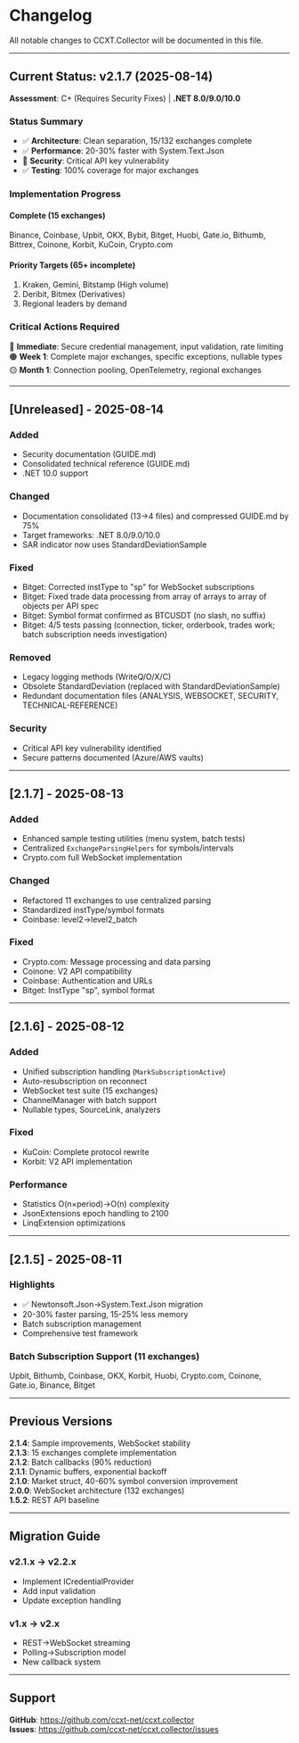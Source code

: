 # Changelog

All notable changes to CCXT.Collector will be documented in this file.

---

## Current Status: v2.1.7 (2025-08-14)

**Assessment**: C+ (Requires Security Fixes) | **.NET 8.0/9.0/10.0**

### Status Summary
- ✅ **Architecture**: Clean separation, 15/132 exchanges complete
- ✅ **Performance**: 20-30% faster with System.Text.Json  
- 🔴 **Security**: Critical API key vulnerability
- ✅ **Testing**: 100% coverage for major exchanges

### Implementation Progress

#### Complete (15 exchanges)
Binance, Coinbase, Upbit, OKX, Bybit, Bitget, Huobi, Gate.io, Bithumb, Bittrex, Coinone, Korbit, KuCoin, Crypto.com

#### Priority Targets (65+ incomplete)
1. Kraken, Gemini, Bitstamp (High volume)
2. Deribit, Bitmex (Derivatives)
3. Regional leaders by demand

### Critical Actions Required
🔴 **Immediate**: Secure credential management, input validation, rate limiting  
🟠 **Week 1**: Complete major exchanges, specific exceptions, nullable types  
🟡 **Month 1**: Connection pooling, OpenTelemetry, regional exchanges

---

## [Unreleased] - 2025-08-14

### Added
- Security documentation (GUIDE.md)
- Consolidated technical reference (GUIDE.md)
- .NET 10.0 support

### Changed
- Documentation consolidated (13→4 files) and compressed GUIDE.md by 75%
- Target frameworks: .NET 8.0/9.0/10.0
- SAR indicator now uses StandardDeviationSample

### Fixed
- Bitget: Corrected instType to "sp" for WebSocket subscriptions
- Bitget: Fixed trade data processing from array of arrays to array of objects per API spec
- Bitget: Symbol format confirmed as BTCUSDT (no slash, no suffix)
- Bitget: 4/5 tests passing (connection, ticker, orderbook, trades work; batch subscription needs investigation)

### Removed
- Legacy logging methods (WriteQ/O/X/C)
- Obsolete StandardDeviation (replaced with StandardDeviationSample)
- Redundant documentation files (ANALYSIS, WEBSOCKET, SECURITY, TECHNICAL-REFERENCE)

### Security
- Critical API key vulnerability identified
- Secure patterns documented (Azure/AWS vaults)

---

## [2.1.7] - 2025-08-13

### Added
- Enhanced sample testing utilities (menu system, batch tests)
- Centralized `ExchangeParsingHelpers` for symbols/intervals
- Crypto.com full WebSocket implementation

### Changed
- Refactored 11 exchanges to use centralized parsing
- Standardized instType/symbol formats
- Coinbase: level2→level2_batch

### Fixed
- Crypto.com: Message processing and data parsing
- Coinone: V2 API compatibility
- Coinbase: Authentication and URLs
- Bitget: InstType "sp", symbol format

---

## [2.1.6] - 2025-08-12

### Added
- Unified subscription handling (`MarkSubscriptionActive`)
- Auto-resubscription on reconnect
- WebSocket test suite (15 exchanges)
- ChannelManager with batch support
- Nullable types, SourceLink, analyzers

### Fixed
- KuCoin: Complete protocol rewrite
- Korbit: V2 API implementation

### Performance
- Statistics O(n×period)→O(n) complexity
- JsonExtensions epoch handling to 2100
- LinqExtension optimizations

---

## [2.1.5] - 2025-08-11

### Highlights
- ✅ Newtonsoft.Json→System.Text.Json migration
- 20-30% faster parsing, 15-25% less memory
- Batch subscription management
- Comprehensive test framework

### Batch Subscription Support (11 exchanges)
Upbit, Bithumb, Coinbase, OKX, Korbit, Huobi, Crypto.com, Coinone, Gate.io, Binance, Bitget

---

## Previous Versions

**2.1.4**: Sample improvements, WebSocket stability  
**2.1.3**: 15 exchanges complete implementation  
**2.1.2**: Batch callbacks (90% reduction)  
**2.1.1**: Dynamic buffers, exponential backoff  
**2.1.0**: Market struct, 40-60% symbol conversion improvement  
**2.0.0**: WebSocket architecture (132 exchanges)  
**1.5.2**: REST API baseline

---

## Migration Guide

### v2.1.x → v2.2.x
- Implement ICredentialProvider
- Add input validation
- Update exception handling

### v1.x → v2.x
- REST→WebSocket streaming
- Polling→Subscription model
- New callback system

---

## Support

**GitHub**: https://github.com/ccxt-net/ccxt.collector  
**Issues**: https://github.com/ccxt-net/ccxt.collector/issues